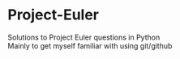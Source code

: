 # Project-Euler
Solutions to Project Euler questions in Python  
Mainly to get myself familiar with using git/github
